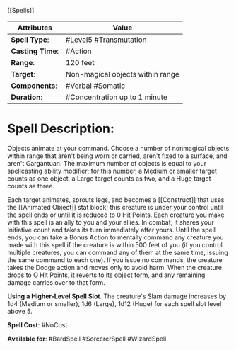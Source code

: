 [[Spells]]

| Attributes        | Value                            |
| ----------------- | -------------------------------- |
| **Spell Type**:   | #Level5 #Transmutation           |
| **Casting Time**: | #Action                          |
| **Range**:        | 120 feet                         |
| **Target**:       | Non-magical objects within range |
| **Components**:   | #Verbal #Somatic                 |
| **Duration**:     | #Concentration up to 1 minute    |

# Spell Description: 
Objects animate at your command. Choose a number of nonmagical objects within range that aren't being worn or carried, aren't fixed to a surface, and aren't Gargantuan. The maximum number of objects is equal to your spellcasting ability modifier; for this number, a Medium or smaller target counts as one object, a Large target counts as two, and a Huge target counts as three.

Each target animates, sprouts legs, and becomes a [[Construct]] that uses the [[Animated Object]] stat block; this creature is under your control until the spell ends or until it is reduced to 0 Hit Points. Each creature you make with this spell is an ally to you and your allies. In combat, it shares your Initiative count and takes its turn immediately after yours. Until the spell ends, you can take a Bonus Action to mentally command any creature you made with this spell if the creature is within 500 feet of you (if you control multiple creatures, you can command any of them at the same time, issuing the same command to each one). If you issue no commands, the creature takes the Dodge action and moves only to avoid harm. When the creature drops to O Hit Points, it reverts to its object form, and any remaining damage carries over to that form. 

**Using a Higher-Level Spell Slot**. The creature's Slam damage increases by 1d4 (Medium or smaller), 1d6 (Large), 1d12 (Huge) for each spell slot level above 5.

**Spell Cost**: #NoCost 

**Available for**: #BardSpell #SorcererSpell #WizardSpell 